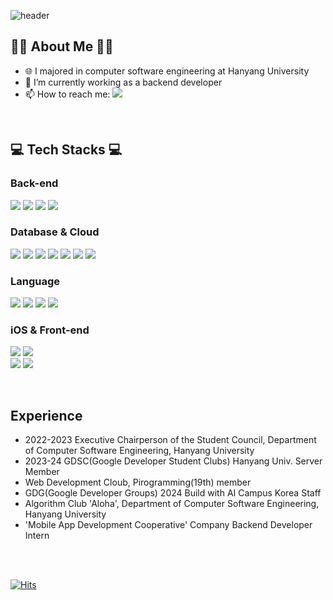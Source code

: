 ![header](https://capsule-render.vercel.app/api?type=waving&color=timeGradient&height=270&section=header&text=Welcome%20to%20Hyein's%20GitHub%20&fontSize=40&animation=twinkling)

## 👩‍💻 About Me 👩‍💻
- 🌐 I majored in computer software engineering at Hanyang University
- 🔭 I’m currently working as a backend developer
- 📫 How to reach me: <a href="mailto:jhi2002@hanyang.ac.kr" target="_blank"><img src="https://img.shields.io/badge/Gmail-EA4335?style=flat-square&logo=gmail&logoColor=white"/></a>

</br>

## 💻 Tech Stacks 💻
### Back-end
<img src ="https://img.shields.io/badge/Springboot-6DB33F.svg?&style=flat&logo=springboot&logoColor=white"/> <img src ="https://img.shields.io/badge/Nest.js-E0234E.svg?&style=flat&logo=nestjs&logoColor=white"/> <img src ="https://img.shields.io/badge/Django-092E20.svg?&style=flate&logo=django&logoColor=white"/>  <img src ="https://img.shields.io/badge/Node.js-339933.svg?&style=flat&logo=nodedotjs&logoColor=white"/> </br>
### Database & Cloud
  <img src ="https://img.shields.io/badge/MySQL-4479A1.svg?&style=flat&logo=mysql&logoColor=white"/> <img src ="https://img.shields.io/badge/Docker-2496ED.svg?&style=flat&logo=docker&logoColor=white"/> <img src ="https://img.shields.io/badge/Nginx-009639.svg?&style=flat&logo=nginx&logoColor=white"/> <img src ="https://img.shields.io/badge/AmazonEC2-FF9900.svg?&style=flat&logo=amazonec2&logoColor=white"/> <img src ="https://img.shields.io/badge/AmazonS3-569A31.svg?&style=flat&logo=amazons3&logoColor=white"/> <img src ="https://img.shields.io/badge/AmazonRDS-527FFF.svg?&style=flat&logo=amazonrds&logoColor=white"/> 
  <img src ="https://img.shields.io/badge/Firebase-FFCA28.svg?&style=flat&logo=firebase&logoColor=white"/> </br>
### Language
<img src ="https://img.shields.io/badge/Python-3776AB.svg?&style=flat&logo=Python&logoColor=white"/> <img src ="https://img.shields.io/badge/JAVA-007396.svg?&style=flat&logo=java&logoColor=white"/> <img src ="https://img.shields.io/badge/c-A8B9CC.svg?&style=flat&logo=c&logoColor=white"/> <img src ="https://img.shields.io/badge/C++-00599C.svg?&style=flat&logo=C%2B%2B&logoColor=white"/>  </br>
### iOS & Front-end
  <img src ="https://img.shields.io/badge/Swift-F05138.svg?&style=flat&logo=swift&logoColor=white"/>  <img src ="https://img.shields.io/badge/Flutter-02569B.svg?&style=flat&logo=flutter&logoColor=white"/> </br>
<img src ="https://img.shields.io/badge/javascript-F7DF1E.svg?&style=flat&logo=javascript&logoColor=white"/> <img src ="https://img.shields.io/badge/bootstrap-7952B3.svg?&style=flat&logo=bootstrap&logoColor=white"/>  </br>


</br>


## Experience 

- 2022-2023 Executive Chairperson of the Student Council, Department of Computer Software Engineering, Hanyang University
- 2023-24 GDSC(Google Developer Student Clubs) Hanyang Univ. Server Member
- Web Development Cloub, Pirogramming(19th) member
- GDG(Google Developer Groups) 2024 Build with AI Campus Korea Staff
- Algorithm Club 'Aloha', Department of Computer Software Engineering, Hanyang University
- 'Mobile App Development Cooperative' Company Backend Developer Intern

</br>
</br>

[![Hits](https://hits.seeyoufarm.com/api/count/incr/badge.svg?url=https%3A%2F%2Fgithub.com%2Fhyeinj&count_bg=%23FF84A3&title_bg=%23555555&icon=github.svg&icon_color=%23E7E7E7&title=GITHUB&edge_flat=false)](https://hits.seeyoufarm.com)


<!--
![Hyein's GitHub stats](https://github-readme-stats.vercel.app/api?username=hyeinj&count_private=true&show_icons=true&theme=cobalt)
[![Top Langs](https://github-readme-stats.vercel.app/api/top-langs/?username=hyeinj&layout=compact)](https://github.com/hyeinj)

**hyeinj/hyeinj** is a ✨ _special_ ✨ repository because its `README.md` (this file) appears on your GitHub profile.

Here are some ideas to get you started:

- 🔭 I’m currently working on ...
- 🌱 I’m currently learning ...
- 👯 I’m looking to collaborate on ...
- 🤔 I’m looking for help with ...
- 💬 Ask me about ...
- 📫 How to reach me: ...
- 😄 Pronouns: ...
- ⚡ Fun fact: ...
-->
